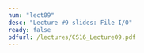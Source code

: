 ```yaml
---
num: "lect09"
desc: "Lecture #9 slides: File I/O"
ready: false
pdfurl: /lectures/CS16_Lecture09.pdf
---
```

